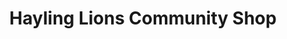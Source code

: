 ---
title: "Hayling Lions Community Shop"
url: /hayling-island/hayling-lions-community-shop/
shop: Gebrauchtwaren
---